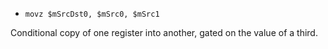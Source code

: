 * `movz $mSrcDst0, $mSrc0, $mSrc1`

Conditional copy of one register into another, gated on the value of a
third.
